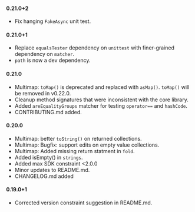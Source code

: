 #### 0.21.0+2
   * Fix hanging `FakeAsync` unit test.

#### 0.21.0+1
   * Replace `equalsTester` dependency on `unittest` with finer-grained
     dependency on `matcher`.
   * `path` is now a dev dependency.

#### 0.21.0
   * Multimap: `toMap()` is deprecated and replaced with `asMap()`. `toMap()`
     will be removed in v0.22.0.
   * Cleanup method signatures that were inconsistent with the core library.
   * Added `areEqualityGroups` matcher for testing `operator==` and `hashCode`.
   * CONTRIBUTING.md added.

#### 0.20.0
   * Multimap: better `toString()` on returned collections.
   * Multimap: Bugfix: support edits on empty value collections.
   * Multimap: Added missing return statment in `fold`.
   * Added isEmpty() in `strings`.
   * Added max SDK constraint <2.0.0
   * Minor updates to README.md.
   * CHANGELOG.md added

#### 0.19.0+1
   * Corrected version constraint suggestion in README.md.
